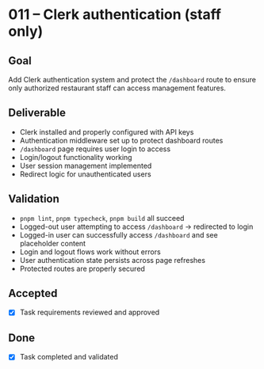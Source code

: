 # 011 – Clerk authentication (staff only)

## Goal

Add Clerk authentication system and protect the `/dashboard` route to ensure only authorized restaurant staff can access management features.

## Deliverable

- Clerk installed and properly configured with API keys
- Authentication middleware set up to protect dashboard routes
- `/dashboard` page requires user login to access
- Login/logout functionality working
- User session management implemented
- Redirect logic for unauthenticated users

## Validation

- `pnpm lint`, `pnpm typecheck`, `pnpm build` all succeed
- Logged-out user attempting to access `/dashboard` → redirected to login
- Logged-in user can successfully access `/dashboard` and see placeholder content
- Login and logout flows work without errors
- User authentication state persists across page refreshes
- Protected routes are properly secured

## Accepted

- [x] Task requirements reviewed and approved

## Done

- [x] Task completed and validated
